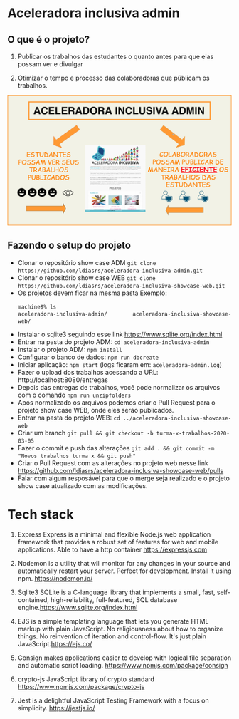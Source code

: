 # Aceleradora inclusiva admin

## O que é o projeto?

1) Publicar os trabalhos das estudantes o quanto antes para que elas possam ver e divulgar

2) Otimizar o tempo e processo das colaboradoras que públicam os trabalhos.

![Image of Yaktocat](./Aceleradora-ADM.png)

## Fazendo o setup do projeto

- Clonar o repositório show case ADM `git clone https://github.com/ldiasrs/aceleradora-inclusiva-admin.git`
- Clonar o repositório show case WEB `git clone https://github.com/ldiasrs/aceleradora-inclusiva-showcase-web.git`
- Os projetos devem ficar na mesma pasta Exemplo:
  ```
  machine$% ls 
  aceleradora-inclusiva-admin/        aceleradora-inclusiva-showcase-web/                
  ```
- Instalar o sqlite3 seguindo esse link https://www.sqlite.org/index.html
- Entrar na pasta do projeto ADM: `cd aceleradora-inclusiva-admin`
- Instalar o projeto ADM: `npm install`
- Configurar o banco de dados: `npm run dbcreate`
- Iniciar aplicação: `npm start` (logs ficaram em: `aceleradora-admin.log`)
- Fazer o upload dos trabalhos acessando a URL: http://localhost:8080/entregas
- Depois das entregas de trabalhos, você pode normalizar os arquivos com o comando `npm run unzipfolders`
- Após normalizado os arquivos podemos criar o Pull Request para o projeto show case WEB, onde eles serão publicados.
- Entrar na pasta do projeto WEB: `cd ../aceleradora-inclusiva-showcase-web`
- Criar um branch `git pull && git checkout -b turma-x-trabalhos-2020-03-05`
- Fazer o commit e push das alterações `git add . && git commit -m "Novos trabalhos turma x && git push"`
- Criar o Pull Request com as alterações no projeto web nesse link https://github.com/ldiasrs/aceleradora-inclusiva-showcase-web/pulls
- Falar com algum resposável para que o merge seja realizado e o projeto show case atualizado com as modificações.

# Tech stack

1) Express Express is a minimal and flexible Node.js web application framework that provides a robust set of features for web and mobile applications. Able to have a http container https://expressjs.com

2) Nodemon is a utility that will monitor for any changes in your source and automatically restart your server. Perfect for development. Install it using npm. https://nodemon.io/

3) Sqlite3 SQLite is a C-language library that implements a small, fast, self-contained, high-reliability, full-featured, SQL database engine.https://www.sqlite.org/index.html

4) EJS is a simple templating language that lets you generate HTML markup with plain JavaScript. No religiousness about how to organize things. No reinvention of iteration and control-flow. It's just plain JavaScript.https://ejs.co/

5) Consign makes applications easier to develop with logical file separation and automatic script loading. https://www.npmjs.com/package/consign

6) crypto-js JavaScript library of crypto standard https://www.npmjs.com/package/crypto-js

7) Jest is a delightful JavaScript Testing Framework with a focus on simplicity. https://jestjs.io/
